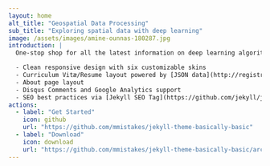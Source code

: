 ```yaml
---
layout: home
alt_title: "Geospatial Data Processing"
sub_title: "Exploring spatial data with deep learning"
image: /assets/images/amine-ounnas-180287.jpg
introduction: |
  One-stop shop for all the latest information on deep learning algorithms applied to geospatial data:

  - Clean responsive design with six customizable skins
  - Curriculum Vitæ/Resume layout powered by [JSON data](http://registry.jsonresume.org/)
  - About page layout
  - Disqus Comments and Google Analytics support
  - SEO best practices via [Jekyll SEO Tag](https://github.com/jekyll/jekyll-seo-tag/)
actions:
  - label: "Get Started"
    icon: github
    url: "https://github.com/mmistakes/jekyll-theme-basically-basic"
  - label: "Download"
    icon: download
    url: "https://github.com/mmistakes/jekyll-theme-basically-basic/archive/master.zip"
---
```

